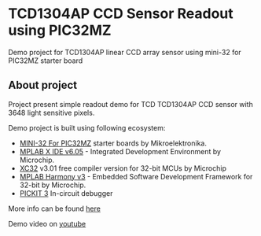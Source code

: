 # TCD1304AP CCD Sensor Readout using PIC32MZ
 Demo project for TCD1304AP linear CCD array sensor using mini-32 for PIC32MZ starter board
## About project

Project present simple readout demo for TCD TCD1304AP CCD sensor with 3648 light sensitive pixels. 

Demo project is built using following ecosystem:

 - [MINI-32 For PIC32MZ](https://www.mikroe.com/mini-32-for-pic32mz) starter boards by Mikroelektronika.
 - [MPLAB X IDE v6.05](https://www.microchip.com/en-us/tools-resources/develop/mplab-x-ide) - Integrated Development Environment by Microchip.
 - [XC32](https://www.microchip.com/en-us/tools-resources/develop/mplab-xc-compilers) v3.01 free compiler version for 32-bit MCUs by Microchip
 - [MPLAB Harmony v3](https://www.microchip.com/en-us/tools-resources/configure/mplab-harmony) - Embedded Software Development Framework for 32-bit by Microchip.
 - [PICKIT 3](https://www.microchip.com/en-us/development-tool/PG164130) In-circuit debugger

More info can be found [here](https://www.optolab.ftn.uns.ac.rs/index.php/education/project-base/287-tcd1304ap-ccd-sensor)

Demo video on [youtube](https://www.youtube.com/watch?v=OAiTZGIGcTI) 
